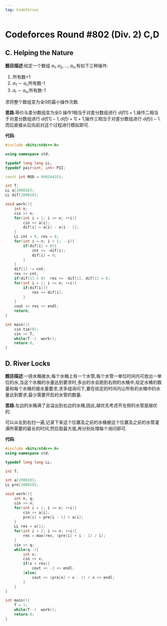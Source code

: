 ```yaml
---
tag: Codeforces
---
```


<head>
    <script src="https://cdn.mathjax.org/mathjax/latest/MathJax.js?config=TeX-AMS-MML_HTMLorMML" type="text/javascript"></script>
    <script type="text/x-mathjax-config">
        MathJax.Hub.Config({
            tex2jax: {
            skipTags: ['script', 'noscript', 'style', 'textarea', 'pre'],
            inlineMath: [['$','$']]
            }
        });
    </script>
</head>

# Codeforces Round #802 (Div. 2) C,D

## C. Helping the Nature

**题目描述**:给定一个数组 $a_1, a_2, \dots, a_n$,有如下三种操作:

1. 所有数+1
2. $a_1 \sim a_i$,所有数-1
3. $a_i \sim a_n$,所有数-1

求将整个数组变为全0的最小操作次数.

**思路**:等价与差分数组变为全0.操作1相当于对差分数组进行 $dif[1] + 1$,操作二相当于对差分数组进行 $dif[1]-1, dif[i + 1]+1$,操作三相当于对差分数组进行 $dif[i]-1$.而后直接从后向前对这个过程进行模拟即可.

**代码**:

```cpp
#include <bits/stdc++.h>

using namespace std;

typedef long long LL;
typedef pair<int, int> PII;

const int MOD = 998244353;

int T;
LL a[200010];
LL dif[200010];

void work(){
	int n;
    cin >> n;
    for(int i = 1; i <= n; ++i){
        cin >> a[i];
        dif[i] = a[i] - a[i - 1];
    }
    LL cnt = 0, res = 0;
    for(int i = n; i > 1; --i){
        if(dif[i] < 0){
            cnt += -dif[i];
            dif[i] = 0; 
        }
    }
    dif[1] -= cnt;
    res += cnt;
    if(dif[1] < 0)  res += -dif[1], dif[1] = 0;
    for(int i = 1; i <= n; ++i){
        if(dif[i]){
            res += dif[i];
        }
    }
    cout << res << endl;
	return;
}

int main(){
	cin.tie(0);
	cin >> T;
	while(T--)	work();
	return 0;
}
```

## D. River Locks

**题目描述**:一排水桶接水,每个水桶上有一个水管,每个水管一单位时间内可放出一单位的水,当这个水桶的水量达到要求时,多出的水会跑到右侧的水桶中,给定水桶的数量和每个水桶的接水量要求,求多组询问下,要在给定的时间内让所有的水桶中的水量达到要求,最少需要开启的水管的数量.

**思路**:左边的水桶满了会溢出到右边的水桶,因此,越优先考虑开左侧的水管是越优的.

可以从左到右扫一遍,记录下来这个位置及之前的水桶被这个位置及之前的水管灌满所需要的最长的时间,然后取最大值,再分别处理每个询问即可.

**代码**:

```cpp
#include <bits/stdc++.h>
using namespace std;

typedef long long LL;

int T;

int a[200010];
LL pre[200010];

void work(){
    int n, q;
    cin >> n;
    for(int i = 1; i <= n; ++i){
        cin >> a[i];
        pre[i] = pre[i - 1] + a[i];
    }
    LL res = a[1];
    for(int i = 2; i <= n; ++i){
        res = max(res, (pre[i] + i - 1) / i);
    }
    cin >> q;
    while(q--){
        int x;
        cin >> x;
        if(x < res){
            cout << -1 << endl;
        }else{
            cout << (pre[n] + x - 1) / x << endl;
        }
    }
}

int main(){
    T = 1;
    while(T--)  work();
    return 0;
}
```
